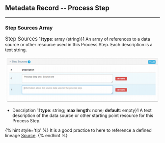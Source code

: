 ## Metadata Record -- Process Step
---

### Step Sources Array

<span class="md-panel" style="font-size: larger">Step Sources</span> 1{**type**: array (string)}1  An array of references to a data source or other resource used in this <span class="md-panel">Process Step</span>. Each description is a text string.

![Step Source Array](/assets/reference/edit-objects/metadata/lineage/stepSource-array.png)

* <span class="md-element">Description</span> 1{**type**: string; **max length**: none; **default**: empty}1  A text description of the data source or other starting point resource for this <span class="md-panel">Process Step</span>.  

{% hint style='tip' %}
  It is a good practice to here to reference a defined lineage [<span class="md-panel">Source</span>](../source/source-panel.md).
{% endhint %}
